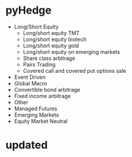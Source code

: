 # pyHedge
* Long/Short Equity
	* Long/short equity TMT
	* Long/short equity biotech
	* Long/short equity gold
	* Long/short equity on emerging markets
	* Share class arbitrage
	* Pairs Trading
	* Covered call and covered put options sale
* Event Driven
* Global Macro
* Convertible bond arbitrage
* Fixed income arbitrage
* Other
* Managed Futures
* Emerging Markets
* Equity Market Neutral

# updated
